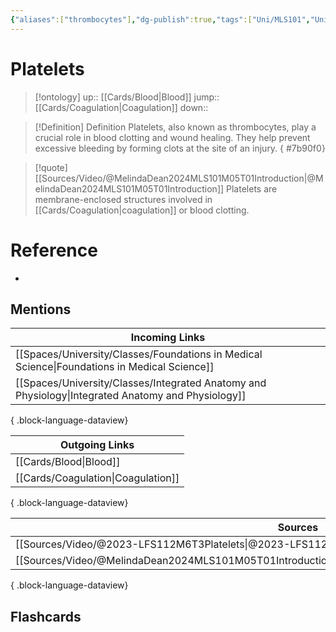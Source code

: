 ```yaml
---
{"aliases":["thrombocytes"],"dg-publish":true,"tags":["Uni/MLS101","Uni/LFS112"],"permalink":"/cards/platelets/","dgPassFrontmatter":true}
---
```


# Platelets

> [!ontology]
> up:: [[Cards/Blood\|Blood]]
> jump:: [[Cards/Coagulation\|Coagulation]]
> down:: 

> [!Definition] Definition
> Platelets, also known as thrombocytes, play a crucial role in blood clotting and wound healing. They help prevent excessive bleeding by forming clots at the site of an injury.
{ #7b90f0}


> [!quote] [[Sources/Video/@MelindaDean2024MLS101M05T01Introduction\|@MelindaDean2024MLS101M05T01Introduction]]
> Platelets are membrane-enclosed structures involved in [[Cards/Coagulation\|coagulation]] or blood clotting.

# Reference

- 

## Mentions

| Incoming Links                                                                                        |
| ----------------------------------------------------------------------------------------------------- |
| [[Spaces/University/Classes/Foundations in Medical Science\|Foundations in Medical Science]]       |
| [[Spaces/University/Classes/Integrated Anatomy and Physiology\|Integrated Anatomy and Physiology]] |

{ .block-language-dataview}

| Outgoing Links                        |
| ------------------------------------- |
| [[Cards/Blood\|Blood]]             |
| [[Cards/Coagulation\|Coagulation]] |

{ .block-language-dataview}

| Sources                                                                                                 |
| ------------------------------------------------------------------------------------------------------- |
| [[Sources/Video/@2023-LFS112M6T3Platelets\|@2023-LFS112M6T3Platelets]]                               |
| [[Sources/Video/@MelindaDean2024MLS101M05T01Introduction\|@MelindaDean2024MLS101M05T01Introduction]] |

{ .block-language-dataview}

## Flashcards